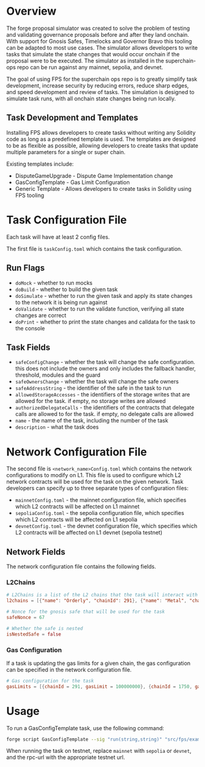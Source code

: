 # Overview

The forge proposal simulator was created to solve the problem of testing and validating governance proposals before and after they land onchain. With support for Gnosis Safes, Timelocks and Governor Bravo this tooling can be adapted to most use cases. The simulator allows developers to write tasks that simulate the state changes that would occur onchain if the proposal were to be executed. The simulator as installed in the superchain-ops repo can be run against any mainnet, sepolia, and devnet.

The goal of using FPS for the superchain ops repo is to greatly simplify task development, increase security by reducing errors, reduce sharp edges, and speed development and review of tasks. The simulation is designed to simulate task runs, with all onchain state changes being run locally.

## Task Development and Templates

Installing FPS allows developers to create tasks without writing any Solidity code as long as a predefined template is used. The templates are designed to be as flexible as possible, allowing developers to create tasks that update multiple parameters for a single or super chain.

Existing templates include:
- DisputeGameUpgrade - Dispute Game Implementation change
- GasConfigTemplate - Gas Limit Configuration
- Generic Template - Allows developers to create tasks in Solidity using FPS tooling

# Task Configuration File

Each task will have at least 2 config files.

The first file is `taskConfig.toml` which contains the task configuration.

## Run Flags

- `doMock` - whether to run mocks
- `doBuild` - whether to build the given task
- `doSimulate` - whether to run the given task and apply its state changes to the network it is being run against
- `doValidate` - whether to run the validate function, verifying all state changes are correct
- `doPrint` - whether to print the state changes and calldata for the task to the console

## Task Fields

- `safeConfigChange` - whether the task will change the safe configuration. this does not include the owners and only includes the fallback handler, threshold, modules and the guard
- `safeOwnersChange` - whether the task will change the safe owners
- `safeAddressString` - the identifier of the safe in the task to run
- `allowedStorageAccesses` - the identifiers of the storage writes that are allowed for the task. if empty, no storage writes are allowed
- `authorizedDelegateCalls` - the identifiers of the contracts that delegate calls are allowed to for the task. if empty, no delegate calls are allowed
- `name` - the name of the task, including the number of the task
- `description` - what the task does

# Network Configuration File

The second file is `<network_name>Config.toml` which contains the network configurations to modify on L1. This file is used to configure which L2 network contracts will be used for the task on the given network. Task developers can specify up to three separate types of configuration files:

- `mainnetConfig.toml` - the mainnet configuration file, which specifies which L2 contracts will be affected on L1 mainnet
- `sepoliaConfig.toml` - the sepolia configuration file, which specifies which L2 contracts will be affected on L1 sepolia
- `devnetConfig.toml` - the devnet configuration file, which specifies which L2 contracts will be affected on L1 devnet (sepolia testnet)

## Network Fields

The network configuration file contains the following fields.

### L2Chains

```toml
# L2Chains is a list of the L2 chains that the task will interact with
l2chains = [{"name": "Orderly", "chainId": 291}, {"name": "Metal", "chainId": 1750}, {"name": OP Mainnet", "chainId": 10}]

# Nonce for the gnosis safe that will be used for the task
safeNonce = 67

# Whether the safe is nested
isNestedSafe = false
```

### Gas Configuration
If a task is updating the gas limits for a given chain, the gas configuration can be specified in the network configuration file.

```toml
# Gas configuration for the task
gasLimits = [{chainId = 291, gasLimit = 100000000}, {chainId = 1750, gasLimit = 100000000}, {chainId = 10, gasLimit = 100000000}]
```

# Usage

To run a GasConfigTemplate task, use the following command:

```bash
forge script GasConfigTemplate --sig "run(string,string)" "src/fps/example/task-00/taskConfig.toml" "src/fps/example/task-00/mainnetConfig.toml" -vvvv --rpc-url mainnet
```

When running the task on testnet, replace `mainnet` with `sepolia` or `devnet`, and the rpc-url with the appropriate testnet url.

